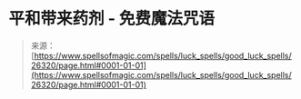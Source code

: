 <!--yml

分类：未分类

日期：2024年06月12日 19:14:08

-->

# 平和带来药剂 - 免费魔法咒语

> 来源：[https://www.spellsofmagic.com/spells/luck_spells/good_luck_spells/26320/page.html#0001-01-01](https://www.spellsofmagic.com/spells/luck_spells/good_luck_spells/26320/page.html#0001-01-01)
